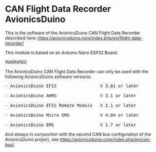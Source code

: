 # CAN Flight Data Recorder AvionicsDuino

This is the software of the AvionicsDuino CAN Flight Data Recorder described here: https://avionicsduino.com/index.php/en/flight-data-recorder/

This module is based on an Arduino Nano ESP32 Board.

WARNING!

The AvionicsDuino CAN Flight Data Recorder can only be used with the following AvionicsDuino software versions:
<pre>
- AvionicsDuino EFIS                 V 3.01 or later

- AvionicsDuino AHRS                 V 2.1 or later

- AvionicsDuino EFIS Remote Module   V 2.1 or later

- AvionicsDuino Micro EMS            V 4.04 or later

- AvionicsDuino EMS                  V 1.7 or later
</pre>

And always in conjunction with the second CAN bus configuration of the AvionicsDuino project, see https://avionicsduino.com/index.php/en/can-bus/
